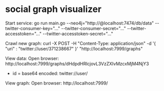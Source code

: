 # social graph visualizer

Start service: go run main.go --neo4j="http://@localhost:7474/db/data" --twitter-consumer-key="..." --twitter-consumer-secret="..." --twitter-accesstoken="..." --twitter-accesstoken-secret="..."

Crawl new graph:
curl -X POST -H "Content-Type: application/json" -d '{ "uri" : "twitter://user/371238667" }' "http://localhost:7999/graphs"

View data:
Open browser: http://localhost:7999/graphs/dHdpdHRlcjovL3VzZXIvMzcxMjM4NjY3
* id = base64 encoded: twitter://user/<id>

View graph:
Open browser: http://localhost:7999/

